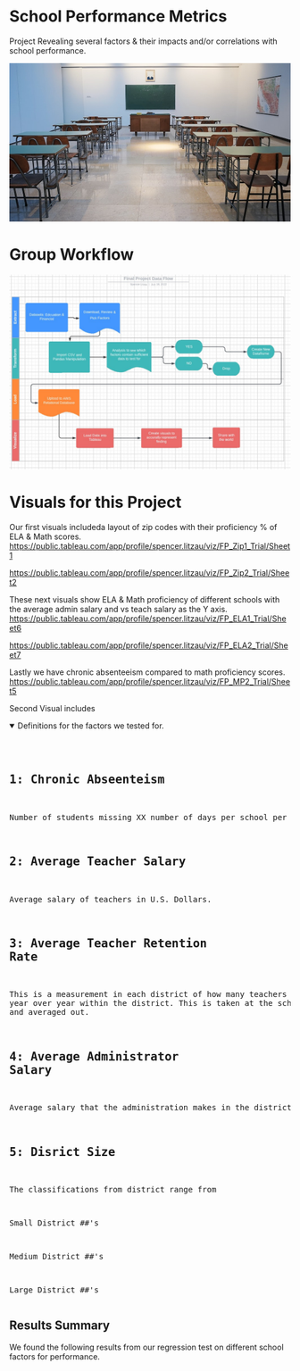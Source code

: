 # School Performance Metrics

Project Revealing several factors & their impacts and/or correlations with school performance.  

![FUN AT SCHOOL](https://github.com/smlit30/Project_Test/blob/main/school_art.jpg)

# Group Workflow

![FUN AT SCHOOL](https://github.com/smlit30/Project_Test/blob/main/Workflow.jpg)


# Visuals for this Project
Our first visuals includeda layout of zip codes with their proficiency % of ELA & Math scores.
https://public.tableau.com/app/profile/spencer.litzau/viz/FP_Zip1_Trial/Sheet1

https://public.tableau.com/app/profile/spencer.litzau/viz/FP_Zip2_Trial/Sheet2


These next visuals show ELA & Math proficiency of different schools with the average admin salary and vs teach salary as the Y axis. 
https://public.tableau.com/app/profile/spencer.litzau/viz/FP_ELA1_Trial/Sheet6

https://public.tableau.com/app/profile/spencer.litzau/viz/FP_ELA2_Trial/Sheet7

Lastly we have chronic absenteeism compared to math proficiency scores.  
https://public.tableau.com/app/profile/spencer.litzau/viz/FP_MP2_Trial/Sheet5

Second Visual includes 
<details open>
<summary>Definitions for the factors we tested for.</summary>
<br/>
<pre>

## 1: Chronic Abseenteism

Number of students missing XX number of days per school per year.

## 2: Average Teacher Salary

Average salary of teachers in U.S. Dollars.   


## 3: Average Teacher Retention Rate

This is a measurement in each district of how many teachers stay from year over year within the district.  This is taken at the school level and averaged out. 

## 4: Average Administrator Salary

Average salary that the administration makes in the district. 

## 5: Disrict Size

The classifications from district range from 

Small District ##'s

Medium District ##'s

Large District ##'s
</pre>
</details>


## Results Summary

We found the following results from our regression test on different school factors for performance.  
  

